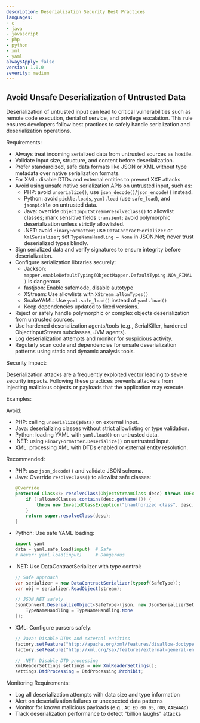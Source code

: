 ```yaml
---
description: Deserialization Security Best Practices
languages:
- c
- java
- javascript
- php
- python
- xml
- yaml
alwaysApply: false
version: 1.0.0
severity: medium
---
```


## Avoid Unsafe Deserialization of Untrusted Data

Deserialization of untrusted input can lead to critical vulnerabilities such as remote code execution, denial of service, and privilege escalation. This rule ensures developers follow best practices to safely handle serialization and deserialization operations.

Requirements:

- Always treat incoming serialized data from untrusted sources as hostile.
- Validate input size, structure, and content before deserialization.
- Prefer standardized, safe data formats like JSON or XML without type metadata over native serialization formats.
- For XML: disable DTDs and external entities to prevent XXE attacks.
- Avoid using unsafe native serialization APIs on untrusted input, such as:
  - PHP: avoid `unserialize()`, use `json_decode()`/`json_encode()` instead.
  - Python: avoid `pickle.loads`, `yaml.load` (use `safe_load`), and `jsonpickle` on untrusted data.
  - Java: override `ObjectInputStream#resolveClass()` to allowlist classes; mark sensitive fields `transient`; avoid polymorphic deserialization unless strictly allowlisted.
  - .NET: avoid `BinaryFormatter`; use `DataContractSerializer` or `XmlSerializer`; set `TypeNameHandling = None` in JSON.Net; never trust deserialized types blindly.
- Sign serialized data and verify signatures to ensure integrity before deserialization.
- Configure serialization libraries securely:
  - Jackson: `mapper.enableDefaultTyping(ObjectMapper.DefaultTyping.NON_FINAL)` is dangerous
  - fastjson: Enable safemode, disable autotype
  - XStream: Use allowlists with `XStream.allowTypes()`
  - SnakeYAML: Use `yaml.safe_load()` instead of `yaml.load()`
  - Keep dependencies updated to fixed versions.
- Reject or safely handle polymorphic or complex objects deserialization from untrusted sources.
- Use hardened deserialization agents/tools (e.g., SerialKiller, hardened ObjectInputStream subclasses, JVM agents).
- Log deserialization attempts and monitor for suspicious activity.
- Regularly scan code and dependencies for unsafe deserialization patterns using static and dynamic analysis tools.

Security Impact:

Deserialization attacks are a frequently exploited vector leading to severe security impacts. Following these practices prevents attackers from injecting malicious objects or payloads that the application may execute.

Examples:

Avoid:
- PHP: calling `unserialize($data)` on external input.
- Java: deserializing classes without strict allowlisting or type validation.
- Python: loading YAML with `yaml.load()` on untrusted data.
- .NET: using `BinaryFormatter.Deserialize()` on untrusted input.
- XML: processing XML with DTDs enabled or external entity resolution.

Recommended:
- PHP: use `json_decode()` and validate JSON schema.
- Java: Override `resolveClass()` to allowlist safe classes:
  ```java
  @Override
  protected Class<?> resolveClass(ObjectStreamClass desc) throws IOException, ClassNotFoundException {
      if (!allowedClasses.contains(desc.getName())) {
          throw new InvalidClassException("Unauthorized class", desc.getName());
      }
      return super.resolveClass(desc);
  }
  ```
- Python: Use safe YAML loading:
  ```python
  import yaml
  data = yaml.safe_load(input)  # Safe
  # Never: yaml.load(input)     # Dangerous
  ```
- .NET: Use DataContractSerializer with type control:
  ```csharp
  // Safe approach
  var serializer = new DataContractSerializer(typeof(SafeType));
  var obj = serializer.ReadObject(stream);
  
  // JSON.NET safety
  JsonConvert.DeserializeObject<SafeType>(json, new JsonSerializerSettings {
      TypeNameHandling = TypeNameHandling.None
  });
  ```
- XML: Configure parsers safely:
  ```java
  // Java: Disable DTDs and external entities
  factory.setFeature("http://apache.org/xml/features/disallow-doctype-decl", true);
  factory.setFeature("http://xml.org/sax/features/external-general-entities", false);
  ```
  ```csharp
  // .NET: Disable DTD processing
  XmlReaderSettings settings = new XmlReaderSettings();
  settings.DtdProcessing = DtdProcessing.Prohibit;
  ```

Monitoring Requirements:
- Log all deserialization attempts with data size and type information
- Alert on deserialization failures or unexpected data patterns
- Monitor for known malicious payloads (e.g., `AC ED 00 05`, `rO0`, `AAEAAAD`)
- Track deserialization performance to detect "billion laughs" attacks